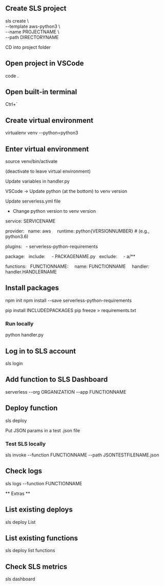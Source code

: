 ## Create SLS project
sls create \\ <br />
  --template aws-python3 \\ <br />
  --name PROJECTNAME \\ <br />
  --path DIRECTORYNAME

CD into project folder

## Open project in VSCode
code .

## Open built-in terminal
Ctrl+\`

## Create virtual environment
virtualenv venv --python=python3

## Enter virtual environment
source venv/bin/activate

(deactivate to leave virtual environment)

Update variables in handler.py

VSCode -> Update python (at the bottom) to venv version

Update serverless.yml file
- Change python version to venv version

service: SERVICENAME

provider:
&nbsp;&nbsp;name: aws
&nbsp;&nbsp;&nbsp;&nbsp;runtime: python{VERSIONNUMBER} # (e.g., python3.6)

plugins:
&nbsp;&nbsp;- serverless-python-requirements

package:
&nbsp;&nbsp;include:
&nbsp;&nbsp;&nbsp;&nbsp;- PACKAGENAME.py
&nbsp;&nbsp;exclude:
&nbsp;&nbsp;&nbsp;&nbsp;- a/**

functions:
&nbsp;&nbsp;FUNCTIONNAME:
&nbsp;&nbsp;&nbsp;&nbsp;name: FUNCTIONNAME
&nbsp;&nbsp;&nbsp;&nbsp;handler: handler.HANDLERNAME


## Install packages
npm init
npm install --save serverless-python-requirements

pip install INCLUDEDPACKAGES
pip freeze > requirements.txt

### Run locally
python handler.py

## Log in to SLS account
sls login

## Add function to SLS Dashboard
serverless --org ORGANIZATION --app FUNCTIONNAME

## Deploy function
sls deploy


Put JSON params in a test .json file

### Test SLS locally
sls invoke --function FUNCTIONNAME --path JSONTESTFILENAME.json

## Check logs
sls logs --function FUNCTIONNAME


** Extras **

## List existing deploys
sls deploy List

## List existing functions
sls deploy list functions

## Check SLS metrics
sls dashboard

